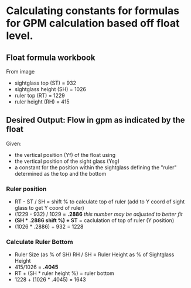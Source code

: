 # Calculating constants for formulas for GPM calculation based off float level.

## Float formula workbook
From image
- sightglass top (ST) = 932
- sightglass height (SH) = 1026
- ruler top (RT) = 1229
- ruler height (RH) = 415

## Desired Output: Flow in gpm as indicated by the float
Given:
- the vertical position (Yf) of the float using 
- the vertical position of the sight glass (Ysg)
- a constant for the position within the sightglass defining the "ruler" determined as the top and the bottom


### Ruler position
- RT - ST / SH = shift % to calculate top of ruler (add to Y coord of sight glass to get Y coord of ruler)
- (1229 - 932) / 1029 = **.2886** *this number may be adjusted to better fit*
- **(SH * .2886 shift %) + ST** = caclulation of top of ruler (Y position)
- (1026 * .2886) + 932 = 1228 

### Calculate Ruler Bottom
- Ruler Size (as % of SH) RH / SH = Ruler Height as % of Sightglass Height
- 415/1026 = **.4045**
- RT + (SH * ruler height %) = ruler bottom
- 1228 + (1026 * .4045) = 1643